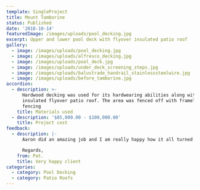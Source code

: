 ```yaml
---
template: SingleProject
title: Mount Tamborine
status: Published
date: '2018-10-14'
featuredImage: /images/uploads/pool_decking.jpg
excerpt: Upper and lower pool deck with flyover insulated patio roof
gallery:
  - image: /images/uploads/pool_decking.jpg
  - image: /images/uploads/alfresco_decking.jpg
  - image: /images/uploads/pool_deck.jpg
  - image: /images/uploads/under_deck_screening_steps.jpg
  - image: /images/uploads/balustrade_handrail_stainlesssteelwire.jpg
  - image: /images/uploads/before_tamborine.jpg
accordion:
  - description: >-
      Hardwood decking was used for its hardwearing abilities along with an
      insulated flyover patio roof. The area was fenced off with frameless glass
      fencing
    title: Materials used
  - description: '$85,000.00 - $100,000.00'
    title: Project cost
feedback:
  - description: |-
      Aaron did an amazing job and I am really happy how it all turned out.

      Regards,
    from: Pat.
    title: Very happy client
categories:
  - category: Pool Decking
  - category: Patio Roofs
---
```


